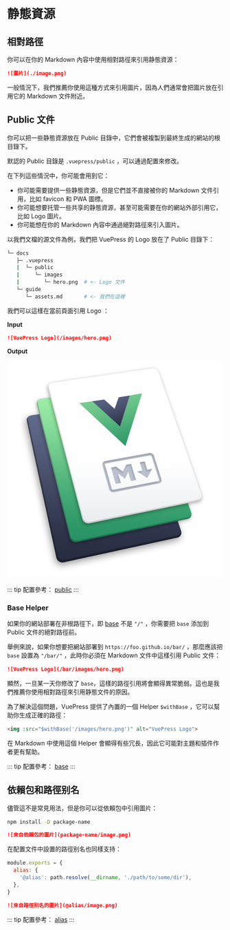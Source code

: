 # 静態資源

## 相對路徑

你可以在你的 Markdown 內容中使用相對路徑來引用静態資源：

```md
![圖片](./image.png)
```

一般情況下，我們推薦你使用這種方式來引用圖片，因為人們通常會把圖片放在引用它的 Markdown 文件附近。

## Public 文件

你可以把一些静態資源放在 Public 目錄中，它們會被複製到最終生成的網站的根目錄下。

默認的 Public 目錄是  `.vuepress/public` ，可以通過配置來修改。

在下列這些情況中，你可能會用到它：

- 你可能需要提供一些静態資源，但是它們並不直接被你的 Markdown 文件引用，比如 favicon 和 PWA 圖標。
- 你可能想要托管一些共享的静態資源，甚至可能需要在你的網站外部引用它，比如 Logo 圖片。
- 你可能想在你的 Markdown 內容中通過絕對路徑來引入圖片。

以我們文檔的源文件為例，我們把 VuePress 的 Logo 放在了 Public 目錄下：

```bash
└─ docs
   ├─ .vuepress
   |  └─ public
   |     └─ images
   |        └─ hero.png  # <- Logo 文件
   └─ guide
      └─ assets.md       # <- 我們在這裡
```

我們可以這樣在當前頁面引用 Logo ：

**Input**

```md
![VuePress Logo](/images/hero.png)
```

**Output**

![VuePress Logo](/images/hero.png)

::: tip
配置參考： [public](../reference/config.md#public)
:::

### Base Helper

如果你的網站部署在非根路徑下，即 [base](../reference/config.md#base) 不是 `"/"` ，你需要把 `base` 添加到 Public 文件的絕對路徑前。

舉例來說，如果你想要把網站部署到 `https://foo.github.io/bar/` ，那麼應該把 `base` 設置為 `"/bar/"` ，此時你必須在 Markdown 文件中這樣引用 Public 文件：

```md
![VuePress Logo](/bar/images/hero.png)
```

顯然，一旦某一天你修改了 `base`，這樣的路徑引用將會顯得異常脆弱。這也是我們推薦你使用相對路徑來引用静態文件的原因。

為了解決這個問題，VuePress 提供了內置的一個 Helper `$withBase` ，它可以幫助你生成正確的路徑：

```md
<img :src="$withBase('/images/hero.png')" alt="VuePress Logo">
```

在 Markdown 中使用這個 Helper 會顯得有些冗長，因此它可能對主題和插件作者更有幫助。

::: tip
配置參考： [base](../reference/config.md#base)
:::

## 依賴包和路徑别名

儘管這不是常見用法，但是你可以從依賴包中引用圖片：

```bash
npm install -D package-name
```

```md
![來自依賴包的圖片](package-name/image.png)
```

在配置文件中設置的路徑别名也同樣支持：

```js
module.exports = {
  alias: {
    '@alias': path.resolve(__dirname, './path/to/some/dir'),
  },
}
```

```md
![來自路徑别名的圖片](@alias/image.png)
```

::: tip
配置參考： [alias](../reference/plugin-api.md#alias)
:::
